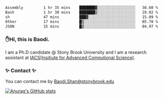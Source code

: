 <!--START_SECTION:waka-->

```txt
Assembly         1 hr 35 mins    ███████▓░░░░░░░░░░░░░░░░░   30.60 %
Bash             1 hr 30 mins    ███████▒░░░░░░░░░░░░░░░░░   29.02 %
sh               47 mins         ███▓░░░░░░░░░░░░░░░░░░░░░   15.09 %
Other            17 mins         █▒░░░░░░░░░░░░░░░░░░░░░░░   05.70 %
JSON             15 mins         █▒░░░░░░░░░░░░░░░░░░░░░░░   04.97 %
```

<!--END_SECTION:waka-->

### ✋Hi, this is Baodi. 

I am a Ph.D candidate @ Stony Brook University and I am a research assistant at [IACS(Insitiute for Advanced Computional Science)](https://iacs.stonybrook.edu/).

### ✨ Contact ✨

You can contact me by [Baodi.Shan@stonybrook.edu](mailto:Baodi.Shan@stonybrook.edu)

[![Anurag's GitHub stats](https://github-readme-stats.vercel.app/api?username=lwshanbd&theme=jolly&show_icons=true&count_private=true&include_all_commits=true)](https://github.com/anuraghazra/github-readme-stats)



<!--
**lwshanbd/lwshanbd** is a ✨ _special_ ✨ repository because its `README.md` (this file) appears on your GitHub profile.

Here are some ideas to get you started:

- 🔭 I’m currently working on ...
- 🌱 I’m currently learning ...
- 👯 I’m looking to collaborate on ...
- 🤔 I’m looking for help with ...
- 💬 Ask me about ...
- 📫 How to reach me: ...
- 😄 Pronouns: ...
- ⚡ Fun fact: ...
-->
